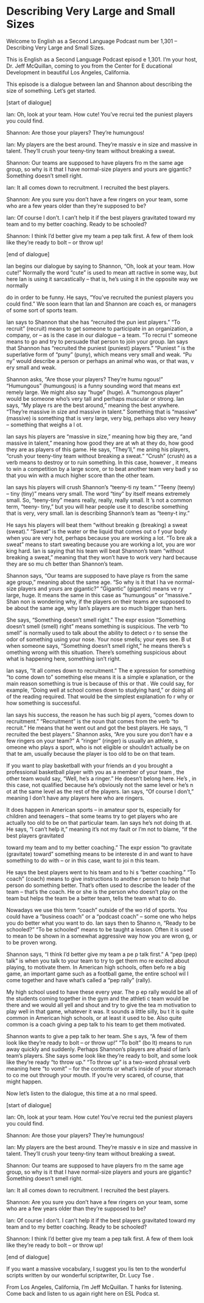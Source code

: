 # Describing Very Large and Small Sizes

Welcome to English as a Second Language Podcast num ber 1,301 – Describing Very Large and Small Sizes.  

This is English as a Second Language Podcast episod e 1,301. I’m your host, Dr. Jeff McQuillan, coming to you from the Center for E ducational Development in beautiful Los Angeles, California.  

This episode is a dialogue between Ian and Shannon about describing the size of something. Let’s get started.  

[start of dialogue] 

Ian: Oh, look at your team. How cute! You’ve recrui ted the puniest players you could find. 

Shannon: Are those your players? They’re humungous!  

Ian: My players are the best around. They’re massiv e in size and massive in talent. They’ll crush your teeny-tiny team without breaking a sweat. 

Shannon: Our teams are supposed to have players fro m the same age group, so why is it that I have normal-size players and yours  are gigantic? Something doesn’t smell right. 

Ian: It all comes down to recruitment. I recruited the best players.  

Shannon: Are you sure you don’t have a few ringers on your team, some who are a few years older than they’re supposed to be? 

Ian: Of course I don’t. I can’t help it if the best  players gravitated toward my team and to my better coaching. Ready to be schooled? 

Shannon: I think I’d better give my team a pep talk  first. A few of them look like they’re ready to bolt – or throw up! 

[end of dialogue] 

Ian begins our dialogue by saying to Shannon, “Oh, look at your team. How cute!” Normally the word “cute” is used to mean att ractive in some way, but here Ian is using it sarcastically – that is, he’s using  it in the opposite way we normally  

do in order to be funny. He says, “You’ve recruited  the puniest players you could find.” We soon learn that Ian and Shannon are coach es, or managers of some sort of sports team.  

Ian says to Shannon that she has “recruited the pun iest players.” “To recruit” (recruit) means to get someone to participate in an  organization, a company, or – as is the case in our dialogue – a team. “To recrui t” someone means to go and try to persuade that person to join your group. Ian  says that Shannon has “recruited the puniest (puniest) players.” “Puniest ” is the superlative form of “puny” (puny), which means very small and weak. “Pu ny” would describe a person or perhaps an animal who was, or that was, v ery small and weak.  

Shannon asks, “Are those your players? They’re humu ngous!” “Humungous” (humungous) is a funny sounding word that means ext remely large. We might also say “huge” (huge). A “humongous player” would be someone who’s very tall and perhaps muscular or strong. Ian says, “My playe rs are the best around,” meaning the best anywhere. “They’re massive in size  and massive in talent.” Something that is “massive” (massive) is something that is very large, very big, perhaps also very heavy – something that weighs a l ot.  

Ian says his players are “massive in size,” meaning  how big they are, “and massive in talent,” meaning how good they are at wh at they do, how good they are as players of this game. He says, “They’ll,” me aning his players, “crush your teeny-tiny team without breaking a sweat.” “Crush” (crush) as a verb means to destroy or to ruin something. In this case, however , it means to win a competition by a large score, or to beat another team very badl y so that you win with a much higher score than the other team.  

Ian says his players will crush Shannon’s “teeny-ti ny team.” “Teeny (teeny) – tiny (tiny)” means very small. The word “tiny” by itself  means extremely small. So, “teeny-tiny” means really, really, really small. It ’s not a common term, “teeny- tiny,” but you will hear people use it to describe something that is very, very small. Ian is describing Shannon’s team as “teeny-t iny.”  

He says his players will beat them “without breakin g (breaking) a sweat (sweat).” “Sweat” is the water or the liquid that comes out o f your body when you are very hot, perhaps because you are working a lot. “To bre ak a sweat” means to start sweating because you are working a lot, you are wor king hard. Ian is saying that his team will beat Shannon’s team “without breaking  a sweat,” meaning that they won’t have to work very hard because they are so mu ch better than Shannon’s team.  

Shannon says, “Our teams are supposed to have playe rs from the same age group,” meaning about the same age. “So why is it that I ha ve normal-size players and yours are gigantic?” “Gigantic” (gigantic) means ve ry large, huge. It means the same in this case as “humungous” or “massive.” Shan non is wondering why, if the players on their teams are supposed to be about  the same age, why Ian’s players are so much bigger than hers.  

She says, “Something doesn’t smell right.” The expr ession “Something doesn’t smell (smell) right” means something is suspicious.  The verb “to smell” is normally used to talk about the ability to detect o r to sense the odor of something using your nose. Your nose smells; your eyes see. B ut when someone says, “Something doesn’t smell right,” he means there’s s omething wrong with this situation. There’s something suspicious about what is happening here, something isn’t right.  

Ian says, “It all comes down to recruitment.” The e xpression for something “to come down to” something else means it is a simple e xplanation, or the main reason something is true is because of this or that . We could say, for example, “Doing well at school comes down to studying hard,”  or doing all of the reading required. That would be the simplest explanation fo r why or how something is successful.  

Ian says his success, the reason he has such big pl ayers, “comes down to recruitment.” “Recruitment” is the noun that comes from the verb “to recruit.” He means that he went out and got the best players. He  says, “I recruited the best players.” Shannon asks, “Are you sure you don’t hav e a few ringers on your team?” A “ringer” (ringer) is usually an athlete, s omeone who plays a sport, who is not eligible or shouldn’t actually be on that te am, usually because the player is too old to be on that team.  

If you want to play basketball with your friends an d you brought a professional basketball player with you as a member of your team , the other team would say, “Well, he’s a ringer.” He doesn’t belong here. He’s , in this case, not qualified because he’s obviously not the same level or he’s n ot at the same level as the rest of the players. Ian says, “Of course I don’t,”  meaning I don’t have any players here who are ringers.  

It does happen in American sports – in amateur spor ts, especially for children and teenagers – that some teams try to get players who are actually too old to be on that particular team. Ian says he’s not doing th at. He says, “I can’t help it,” meaning it’s not my fault or I’m not to blame, “if the best players gravitated  

toward my team and to my better coaching.” The expr ession “to gravitate (gravitate) toward” something means to be intereste d in and want to have something to do with – or in this case, want to joi n this team.  

He says the best players went to his team and to hi s “better coaching.” “To coach” (coach) means to give instructions to anothe r person to help that person do something better. That’s often used to describe the leader of the team – that’s the coach. He or she is the person who doesn’t play  on the team but helps the team be a better team, tells the team what to do.  

Nowadays we use this term “coach” outside of the wo rld of sports. You could have a “business coach” or a “podcast coach” – some one who helps you do better what you want to do. Ian says then to Shanno n, “Ready to be schooled?” “To be schooled” means to be taught a lesson. Often  it is used to mean to be shown in a somewhat aggressive way how you are wron g, or to be proven wrong.  

Shannon says, “I think I’d better give my team a pe p talk first.” A “pep (pep) talk” is when you talk to your team to try to get them mo re excited about playing, to motivate them. In American high schools, often befo re a big game, an important game such as a football game, the entire school wil l come together and have what’s called a “pep rally” (rally).  

My high school used to have these every year. The p ep rally would be all of the students coming together in the gym and the athleti c team would be there and we would all yell and shout and try to give the tea m motivation to play well in that game, whatever it was. It sounds a little silly, bu t it is quite common in American high schools, or at least it used to be. Also quite  common is a coach giving a pep talk to his team to get them motivated.  

Shannon wants to give a pep talk to her team. She s ays, “A few of them look like they’re ready to bolt – or throw up!” “To bolt” (bo lt) means to run away quickly and suddenly. Perhaps Shannon’s players are afraid of Ian’s team’s players. She says some look like they’re ready to bolt, and some  look like they’re ready “to throw up.” “To throw up” is a two-word phrasal verb  meaning here “to vomit” – for the contents or what’s inside of your stomach to co me out through your mouth. If you’re very scared, of course, that might happen.  

Now let’s listen to the dialogue, this time at a no rmal speed. 

[start of dialogue] 

Ian: Oh, look at your team. How cute! You’ve recrui ted the puniest players you could find. 

Shannon: Are those your players? They’re humungous!  

Ian: My players are the best around. They’re massiv e in size and massive in talent. They’ll crush your teeny-tiny team without breaking a sweat. 

Shannon: Our teams are supposed to have players fro m the same age group, so why is it that I have normal-size players and yours  are gigantic? Something doesn’t smell right. 

Ian: It all comes down to recruitment. I recruited the best players.  

Shannon: Are you sure you don’t have a few ringers on your team, some who are a few years older than they’re supposed to be? 

Ian: Of course I don’t. I can’t help it if the best  players gravitated toward my team and to my better coaching. Ready to be schooled? 

Shannon: I think I’d better give my team a pep talk  first. A few of them look like they’re ready to bolt – or throw up! 

[end of dialogue] 

If you want a massive vocabulary, I suggest you lis ten to the wonderful scripts written by our wonderful scriptwriter, Dr. Lucy Tse .  

From Los Angeles, California, I’m Jeff McQuillan. T hanks for listening. Come back and listen to us again right here on ESL Podca st.  

